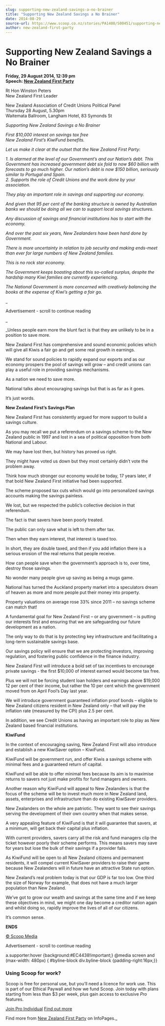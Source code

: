 ```yaml
---
slug: supporting-new-zealand-savings-a-no-brainer
title: "Supporting New Zealand Savings a No Brainer"
date: 2014-08-29
source-url: https://www.scoop.co.nz/stories/PA1408/S00451/supporting-new-zealand-savings-a-no-brainer.htm
author: new-zealand-first-party
---
```

Supporting New Zealand Savings a No Brainer
===========================================

**Friday, 29 August 2014, 12:39 pm**  
**Speech: [New Zealand First Party](https://info.scoop.co.nz/New_Zealand_First_Party)**

Rt Hon Winston Peters  
New Zealand First Leader

New Zealand Association of Credit Unions Political Panel  
Thursday 28 August, 5.30pm  
Waitemata Ballroom, Langham Hotel, 83 Symonds St

  
_Supporting New Zealand Savings a No Brainer_

_First $10,000 interest on savings tax free  
_New Zealand First’s KiwiFund benefits.__

_Let us make it clear at the outset that the New Zealand First Party:_

_1\. Is alarmed at the level of our Government’s and our Nation’s debt. This Government has increased government debt six fold to now $60 billion with forecasts to go much higher. Our nation’s debt is now $150 billion, seriously similar to Portugal and Spain.  
2\. Supports the role of Credit Unions and the work done by your association._

_They play an important role in savings and supporting our economy._

_And given that 95 per cent of the banking structure is owned by Australian banks we should be doing all we can to support local savings structures._

_Any discussion of savings and financial institutions has to start with the economy._

_And over the past six years, New Zealanders have been hard done by Government._

_There is more uncertainty in relation to job security and making ends-meet than ever for large numbers of New Zealand families._

_This is no rock star economy._

_The Government keeps boasting about this so-called surplus, despite the hardship many Kiwi families are currently experiencing._

_The National Government is more concerned with creatively balancing the books at the expense of Kiwi’s getting a fair go._

_

Advertisement - scroll to continue reading











_

_Unless people earn more the blunt fact is that they are unlikely to be in a position to save more.

New Zealand First has comprehensive and sound economic policies which will give all Kiwis a fair go and get some real growth in earnings.

We stand for sound policies to rapidly expand our exports and as our economy prospers the pool of savings will grow – and credit unions can play a useful role in providing savings mechanisms.

As a nation we need to save more.

National talks about encouraging savings but that is as far as it goes.

It’s just words.

**New Zealand First’s Savings Plan**

New Zealand First has consistently argued for more support to build a savings culture.

As you may recall we put a referendum on a savings scheme to the New Zealand public in 1997 and lost in a sea of political opposition from both National and Labour.

We may have lost then, but history has proved us right.

They might have voted us down but they most certainly didn’t vote the problem away.

Think how much stronger our economy would be today, 17 years later, if that bold New Zealand First initiative had been supported.

The scheme proposed tax cuts which would go into personalized savings accounts making the savings painless.

We lost, but we respected the public’s collective decision in that referendum.

The fact is that savers have been poorly treated.

The public can only save what is left to them after tax.

Then when they earn interest, that interest is taxed too.

In short, they are double taxed, and then if you add inflation there is a serious erosion of the real returns that people receive.

How can people save when the government’s approach is to, over time, destroy those savings.

No wonder many people give up saving as being a mugs game.

National has turned the Auckland property market into a speculators dream of heaven as more and more people put their money into property.

Property valuations on average rose 33% since 2011 – no savings scheme can match that!

A fundamental goal for New Zealand First – or any government – is putting our interests first and ensuring that we are safeguarding our future development as a nation.

The only way to do that is by protecting key infrastructure and facilitating a long-term sustainable savings base.

Our savings policy will ensure that we are protecting investors, improving regulation, and fostering public confidence in the finance industry.

New Zealand First will introduce a bold set of tax incentives to encourage private savings - the first $10,000 of interest earned would become tax free.

Plus we will not be forcing student loan holders and earnings above $19,000 12 per cent of their income, but rather the 10 per cent which the government moved from on April Fool’s Day last year.

We will introduce government guaranteed inflation proof bonds – eligible to New Zealand citizens resident in New Zealand only – that will pay the inflation rate (measured by the CPI) plus 2.5 per cent.

In addition, we see Credit Unions as having an important role to play as New Zealand based financial institutions.

**KiwiFund**

In the context of encouraging saving, New Zealand First will also introduce and establish a new KiwiSaver option – KiwiFund.

KiwiFund will be government run, and offer Kiwis a savings scheme with minimal fees and a guaranteed return of capital.

KiwiFund will be able to offer minimal fees because its aim is to maximise returns to savers not just make profits for fund managers and owners.

Another reason why KiwiFund will appeal to New Zealanders is that the focus of the scheme will be to invest much more in New Zealand land, assets, enterprises and infrastructure than do existing KiwiSaver providers.

New Zealanders on the whole are patriotic. They want to see their savings serving the development of their own country when that makes sense.

A very appealing feature of KiwiFund is that it will guarantee that savers, at a minimum, will get back their capital plus inflation.

With current providers, savers carry all the risk and fund managers clip the ticket however poorly their scheme performs. This means savers may save for years but lose the bulk of their savings if a provider fails.

As KiwiFund will be open to all New Zealand citizens and permanent residents, it will compel current KiwiSaver providers to raise their game because New Zealanders will in future have an attractive State run option.

New Zealand’s real problem today is that our GDP is far too low. One third the size of Norway for example, that does not have a much larger population than New Zealand.

We’ve got to grow our wealth and savings at the same time and if we keep these objectives in mind, we might one day become a creditor nation again and whilst doing so, rapidly improve the lives of all of our citizens.

It’s common sense.

**ENDS**  

[© Scoop Media](http://www.scoop.co.nz/about/terms.html)  

Advertisement - scroll to continue reading



a.supporter:hover {background:#EC4438!important;} @media screen and (max-width: 480px) { #byline-block div.byline-block {padding-right:16px;}}

### Using Scoop for work?

Scoop is free for personal use, but you’ll need a licence for work use. This is part of our Ethical Paywall and how we fund Scoop. Join today with plans starting from less than $3 per week, plus gain access to exclusive _Pro_ features.  
  
[Join Pro Individual](https://pro.scoop.co.nz/Individual/?from=ProIn24) [Find out more](https://pro.scoop.co.nz/using-scoop-for-work/?from=ProIn24)

Find more from [New Zealand First Party](https://info.scoop.co.nz/New_Zealand_First_Party) on InfoPages._